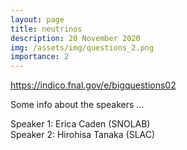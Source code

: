 ```yaml
---
layout: page
title: neutrinos
description: 20 November 2020
img: /assets/img/questions_2.png
importance: 2
---
```


<p><a href="https://indico.fnal.gov/e/bigquestions02">https://indico.fnal.gov/e/bigquestions02</a></p>

<p>Some info about the speakers ...</p>

<p>
Speaker 1: Erica Caden (SNOLAB)<br>
Speaker 2: Hirohisa Tanaka (SLAC)
</p>

